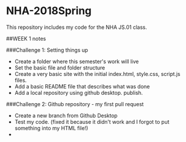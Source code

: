 # NHA-2018Spring

This repository includes my code for the NHA JS.01 class.

##WEEK 1 notes

###Challenge 1: Setting things up

* Create a folder where this semester's work will live
* Set the basic file and folder structure
* Create a very basic site with the initial index.html, style.css, script.js files.
* Add a basic README file that describes what was done
* Add a local repository using github desktop. publish.

###Challenge 2: Github repository - my first pull request

* Create a new branch from Github Desktop
* Test my code. (fixed it because it didn't work and I forgot to put something into my HTML file!)
* 